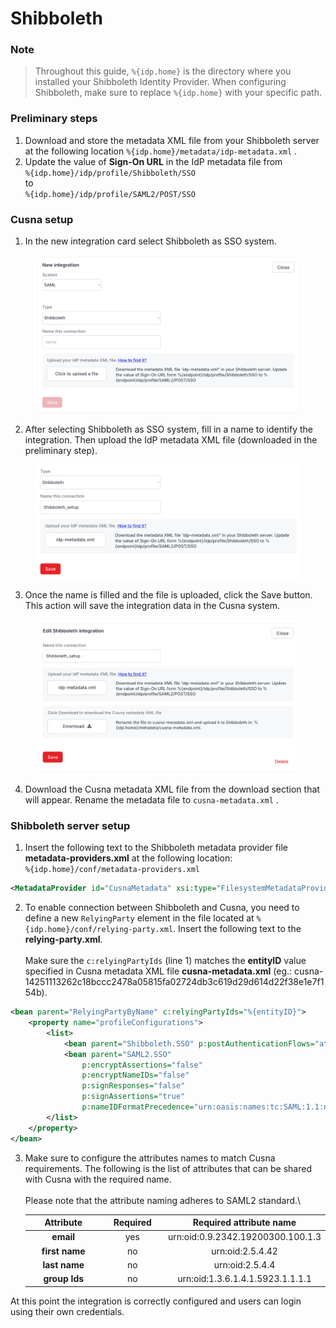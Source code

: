 # Shibboleth

### Note

> Throughout this guide, `%{idp.home}` is the directory where you installed your Shibboleth Identity Provider. When configuring Shibboleth, make sure to replace `%{idp.home}` with your specific path.

### Preliminary steps

1. Download and store the metadata XML file from your Shibboleth server at the following location `%{idp.home}/metadata/idp-metadata.xml` .
2. Update the value of **Sign-On URL** in the IdP metadata file from\
   `%{idp.home}/idp/profile/Shibboleth/SSO` \
   to\
   `%{idp.home}/idp/profile/SAML2/POST/SSO`&#x20;

### Cusna setup

1. In the new integration card select Shibboleth as SSO system.

<figure><img src="../../.gitbook/assets/Shibboleth_setup (1).png" alt="" width="563"><figcaption></figcaption></figure>

2. After selecting Shibboleth as SSO system, fill in a name to identify the integration. Then upload the IdP metadata XML file (downloaded in the preliminary step).

<figure><img src="../../.gitbook/assets/Shibboleth_setup_filled.png" alt="" width="563"><figcaption></figcaption></figure>

3. Once the name is filled and the file is uploaded, click the Save button. This action will save the integration data in the Cusna system.

<figure><img src="../../.gitbook/assets/Shibboleth_setup_download_metadata.png" alt="" width="563"><figcaption></figcaption></figure>

4. Download the Cusna metadata XML file from the download section that will appear. Rename the metadata file to `cusna-metadata.xml` .

### Shibboleth server setup

1. Insert the following text to the Shibboleth metadata provider file **metadata-providers.xml** at the following location:\
   `%{idp.home}/conf/metadata-providers.xml`&#x20;

```xml
<MetadataProvider id="CusnaMetadata" xsi:type="FilesystemMetadataProvider" metadataFile="%{idp.home}/metadata/cusna-metadata.xml">
```

2. To enable connection between Shibboleth and Cusna, you need to define a new `RelyingParty` element in the file located at `%{idp.home}/conf/relying-party.xml`. Insert the following text to the **relying-party.xml**.\
   \
   Make sure the `c:relyingPartyIds` (line 1) matches the **entityID** value specified in Cusna metadata XML file **cusna-metadata.xml** (eg.: cusna-14251113262c18bccc2478a05815fa02724db3c619d29d614d22f38e1e7f154b).

```xml
<bean parent="RelyingPartyByName" c:relyingPartyIds="%{entityID}">
    <property name="profileConfigurations">
        <list>
            <bean parent="Shibboleth.SSO" p:postAuthenticationFlows="attribute-release" />
            <bean parent="SAML2.SSO" 
                p:encryptAssertions="false" 
                p:encryptNameIDs="false" 
                p:signResponses="false" 
                p:signAssertions="true" 
                p:nameIDFormatPrecedence="urn:oasis:names:tc:SAML:1.1:nameid-format:emailAddress" />
        </list>
    </property>
</bean>
```

3.  Make sure to configure the attributes names to match Cusna requirements. The following is the list of attributes that can be shared with Cusna with the required name.\
    \
    Please note that the attribute naming adheres to SAML2 standard.\


    <table><thead><tr><th width="162" align="center">Attribute</th><th width="113" align="center">Required</th><th align="center">Required attribute name</th></tr></thead><tbody><tr><td align="center"><strong>email</strong></td><td align="center">yes</td><td align="center">urn:oid:0.9.2342.19200300.100.1.3</td></tr><tr><td align="center"><strong>first name</strong></td><td align="center">no</td><td align="center">urn:oid:2.5.4.42</td></tr><tr><td align="center"><strong>last name</strong></td><td align="center">no</td><td align="center">urn:oid:2.5.4.4</td></tr><tr><td align="center"><strong>group Ids</strong></td><td align="center">no</td><td align="center">urn:oid:1.3.6.1.4.1.5923.1.1.1.1</td></tr></tbody></table>

At this point the integration is correctly configured and users can login using their own credentials.
